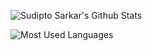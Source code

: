 ![Sudipto Sarkar's Github Stats](https://vercel.sudipto.me/api?username=sudiptosarkar&theme=shadow_green&hide_border=true&show_icons=true&include_all_commits=true&count_private=true&rank_icon=true&hide_borde=true)

![Most Used Languages](https://vercel.sudipto.me/api/top-langs/?username=sudiptosarkar&layout=donut-vertical&langs_count=100&theme=shadow_green&include_all_commits=true&count_private=true&rank_icon=true&include_owned_orgs=true&hide_borde=true)
